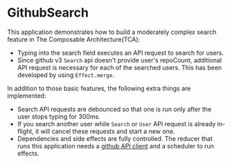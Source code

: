 
# GithubSearch

This application demonstrates how to build a moderately complex search feature in The Composable Architecture(TCA):

* Typing into the search field executes an API request to search for users.
* Since github v3 `Search` api doesn't provide user's repoCount, additional API request is necessary for each of the searched users. This has been developed by using `Effect.merge`.

In addition to those basic features, the following extra things are implemented:

* Search API requests are debounced so that one is run only after the user stops typing for 300ms.
* If you search another user while `Search` or `User` API request is already in-flight, it will cancel these requests and start a new one. 
* Dependencies and side effects are fully controlled. The reducer that runs this application needs a [github API client](TCAGithubSearch/User.swift) and a scheduler to run effects.
